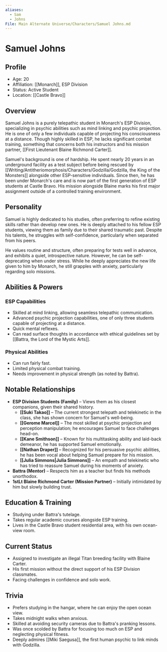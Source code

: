 ```yaml
---
aliases:
  - Sam
  - Johns
File: Main Alternate Universe/Characters/Samuel Johns.md
---
```


# **Samuel Johns**

## Profile

- Age: 20
- Affiliation: [[Monarch]], ESP Division
- Status: Active Student
- Location: [[Castle Bravo]]

## Overview

Samuel Johns is a purely telepathic student in Monarch's ESP Division, specializing in psychic abilities such as mind linking and psychic projection. He is one of only a few individuals capable of projecting his consciousness at a distance. Though highly skilled in ESP, he lacks significant combat training, something that concerns both his instructors and his mission partner, [[First Lieutenant Blaine Richmond Carter]].

Samuel's background is one of hardship. He spent nearly 20 years in an underground facility as a test subject before being rescued by [[Writing/Antitheriomorphosis/Characters/Godzilla/Godzilla, the King of the Monsters]] alongside other ESP-sensitive individuals. Since then, he has been under Monarch's care and is now part of the first generation of ESP students at Castle Bravo. His mission alongside Blaine marks his first major assignment outside of a controlled training environment.

## Personality

Samuel is highly dedicated to his studies, often preferring to refine existing skills rather than develop new ones. He is deeply attached to his fellow ESP students, viewing them as family due to their shared traumatic past. Despite his talents, he struggles with self-confidence, particularly when separated from his peers.

He values routine and structure, often preparing for tests well in advance, and exhibits a quiet, introspective nature. However, he can be self-deprecating when under stress. While he deeply appreciates the new life given to him by Monarch, he still grapples with anxiety, particularly regarding solo missions.

## Abilities & Powers

### ESP Capabilities

- Skilled at mind linking, allowing seamless telepathic communication.
- Advanced psychic projection capabilities, one of only three students capable of projecting at a distance.
- Quick mental reflexes.
- Can read surface thoughts in accordance with ethical guidelines set by [[Battra, the Lord of the Mystic Arts]].

### Physical Abilities

- Can run fairly fast.
- Limited physical combat training.
- Needs improvement in physical strength (as noted by Battra).

## Notable Relationships

- **ESP Division Students (Family)** – Views them as his closest companions, given their shared history.
    - **[[Suki Takao]]** – The current strongest telepath and telekinetic in the class, she has shown concern for Samuel's well-being.
    - **[[Gerome Marcel]]** – The most skilled at psychic projection and perception manipulation; he encourages Samuel to face challenges head-on.
    - **[[Kane Smithson]]** – Known for his multitasking ability and laid-back demeanor, he has supported Samuel emotionally.
    - **[[Nathan Draper]]** – Recognized for his persuasive psychic abilities, he has been vocal about helping Samuel prepare for his mission.
    - **[[Julia Simmons|Julia Simmons]]** – An empath and telekinetic who has tried to reassure Samuel during his moments of anxiety.
- **Battra (Mentor)** – Respects him as a teacher but finds his methods unorthodox.
- **1stLt Blaine Richmond Carter (Mission Partner)** – Initially intimidated by him but slowly building trust.

## Education & Training

- Studying under Battra's tutelage.
- Takes regular academic courses alongside ESP training.
- Lives in the Castle Bravo student residential area, with his own ocean-view room.

## Current Status

- Assigned to investigate an illegal Titan breeding facility with Blaine Carter.
- His first mission without the direct support of his ESP Division classmates.
- Facing challenges in confidence and solo work.

## Trivia

- Prefers studying in the hangar, where he can enjoy the open ocean view.
- Takes midnight walks when anxious.
- Skilled at avoiding security cameras due to Battra's pranking lessons.
- Was once scolded by Battra for focusing too much on ESP and neglecting physical fitness.
- Deeply admires [[Miki Saegusa]], the first human psychic to link minds with Godzilla.